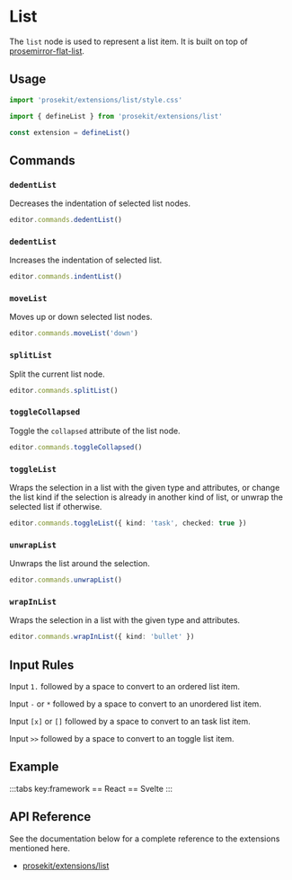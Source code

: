 # List

The `list` node is used to represent a list item. It is built on top of [prosemirror-flat-list](https://github.com/ocavue/prosemirror-flat-list).

## Usage

```ts
import 'prosekit/extensions/list/style.css'

import { defineList } from 'prosekit/extensions/list'

const extension = defineList()
```

## Commands

### `dedentList`

Decreases the indentation of selected list nodes.

```ts
editor.commands.dedentList()
```

### `dedentList`

Increases the indentation of selected list.

```ts
editor.commands.indentList()
```

### `moveList`

Moves up or down selected list nodes.

```ts
editor.commands.moveList('down')
```

### `splitList`

Split the current list node.

```ts
editor.commands.splitList()
```

### `toggleCollapsed`

Toggle the `collapsed` attribute of the list node.

```ts
editor.commands.toggleCollapsed()
```

### `toggleList`

Wraps the selection in a list with the given type and attributes, or change the list kind if the selection is already in another kind of list, or unwrap the selected list if otherwise.

```ts
editor.commands.toggleList({ kind: 'task', checked: true })
```

### `unwrapList`

Unwraps the list around the selection.

```ts
editor.commands.unwrapList()
```

### `wrapInList`

Wraps the selection in a list with the given type and attributes.

```ts
editor.commands.wrapInList({ kind: 'bullet' })
```

## Input Rules

Input `1.` followed by a space to convert to an ordered list item.

Input `-` or `*` followed by a space to convert to an unordered list item.

Input `[x]` or `[]` followed by a space to convert to an task list item.

Input `>>` followed by a space to convert to an toggle list item.

## Example

<script setup>
import { ExamplePlaygroundLazy } from '../../components/example-playground-lazy'
</script>

:::tabs key:framework
== React
<ExamplePlaygroundLazy example="react-list" />
== Svelte
<ExamplePlaygroundLazy example="svelte-list" />
:::

## API Reference

See the documentation below for a complete reference to the extensions mentioned here.

- [prosekit/extensions/list](/references/extensions/list)

